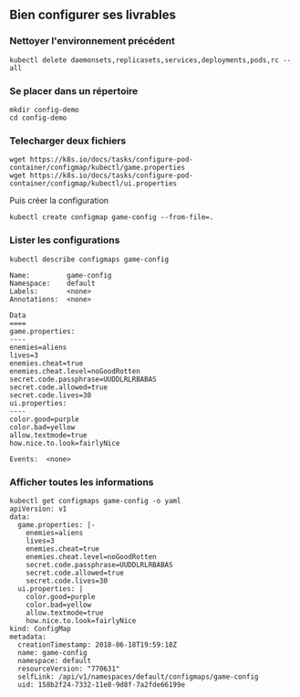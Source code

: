 ## Bien configurer ses livrables

### Nettoyer l'environnement précédent

`kubectl delete daemonsets,replicasets,services,deployments,pods,rc --all`

### Se placer dans un répertoire

```
mkdir config-demo
cd config-demo
```

### Telecharger deux fichiers

```
wget https://k8s.io/docs/tasks/configure-pod-container/configmap/kubectl/game.properties 
wget https://k8s.io/docs/tasks/configure-pod-container/configmap/kubectl/ui.properties
```

Puis créer la configuration
```
kubectl create configmap game-config --from-file=.
```

### Lister les configurations

```
kubectl describe configmaps game-config

Name:         game-config
Namespace:    default
Labels:       <none>
Annotations:  <none>

Data
====
game.properties:
----
enemies=aliens
lives=3
enemies.cheat=true
enemies.cheat.level=noGoodRotten
secret.code.passphrase=UUDDLRLRBABAS
secret.code.allowed=true
secret.code.lives=30
ui.properties:
----
color.good=purple
color.bad=yellow
allow.textmode=true
how.nice.to.look=fairlyNice

Events:  <none>
```

### Afficher toutes les informations

```
kubectl get configmaps game-config -o yaml
apiVersion: v1
data:
  game.properties: |-
    enemies=aliens
    lives=3
    enemies.cheat=true
    enemies.cheat.level=noGoodRotten
    secret.code.passphrase=UUDDLRLRBABAS
    secret.code.allowed=true
    secret.code.lives=30
  ui.properties: |
    color.good=purple
    color.bad=yellow
    allow.textmode=true
    how.nice.to.look=fairlyNice
kind: ConfigMap
metadata:
  creationTimestamp: 2018-06-18T19:59:18Z
  name: game-config
  namespace: default
  resourceVersion: "770631"
  selfLink: /api/v1/namespaces/default/configmaps/game-config
  uid: 158b2f24-7332-11e8-9d8f-7a2fde66199e
```


